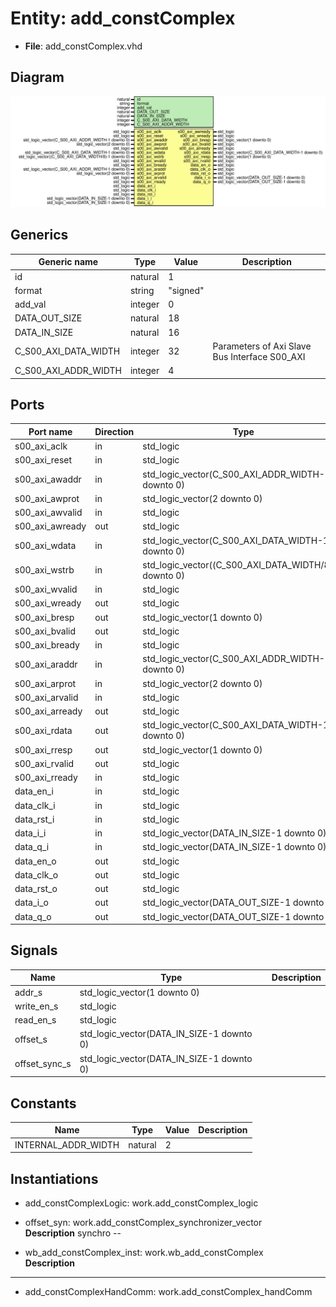 # Entity: add_constComplex

- **File**: add_constComplex.vhd
## Diagram

![Diagram](add_constComplex.svg "Diagram")
## Generics

| Generic name         | Type    | Value    | Description                                    |
| -------------------- | ------- | -------- | ---------------------------------------------- |
| id                   | natural | 1        |                                                |
| format               | string  | "signed" |                                                |
| add_val              | integer | 0        |                                                |
| DATA_OUT_SIZE        | natural | 18       |                                                |
| DATA_IN_SIZE         | natural | 16       |                                                |
| C_S00_AXI_DATA_WIDTH | integer | 32       | Parameters of Axi Slave Bus Interface S00_AXI  |
| C_S00_AXI_ADDR_WIDTH | integer | 4        |                                                |
## Ports

| Port name       | Direction | Type                                                  | Description      |
| --------------- | --------- | ----------------------------------------------------- | ---------------- |
| s00_axi_aclk    | in        | std_logic                                             |                  |
| s00_axi_reset   | in        | std_logic                                             |                  |
| s00_axi_awaddr  | in        | std_logic_vector(C_S00_AXI_ADDR_WIDTH-1 downto 0)     | Wishbone signals |
| s00_axi_awprot  | in        | std_logic_vector(2 downto 0)                          |                  |
| s00_axi_awvalid | in        | std_logic                                             |                  |
| s00_axi_awready | out       | std_logic                                             |                  |
| s00_axi_wdata   | in        | std_logic_vector(C_S00_AXI_DATA_WIDTH-1 downto 0)     |                  |
| s00_axi_wstrb   | in        | std_logic_vector((C_S00_AXI_DATA_WIDTH/8)-1 downto 0) |                  |
| s00_axi_wvalid  | in        | std_logic                                             |                  |
| s00_axi_wready  | out       | std_logic                                             |                  |
| s00_axi_bresp   | out       | std_logic_vector(1 downto 0)                          |                  |
| s00_axi_bvalid  | out       | std_logic                                             |                  |
| s00_axi_bready  | in        | std_logic                                             |                  |
| s00_axi_araddr  | in        | std_logic_vector(C_S00_AXI_ADDR_WIDTH-1 downto 0)     |                  |
| s00_axi_arprot  | in        | std_logic_vector(2 downto 0)                          |                  |
| s00_axi_arvalid | in        | std_logic                                             |                  |
| s00_axi_arready | out       | std_logic                                             |                  |
| s00_axi_rdata   | out       | std_logic_vector(C_S00_AXI_DATA_WIDTH-1 downto 0)     |                  |
| s00_axi_rresp   | out       | std_logic_vector(1 downto 0)                          |                  |
| s00_axi_rvalid  | out       | std_logic                                             |                  |
| s00_axi_rready  | in        | std_logic                                             |                  |
| data_en_i       | in        | std_logic                                             | in               |
| data_clk_i      | in        | std_logic                                             |                  |
| data_rst_i      | in        | std_logic                                             |                  |
| data_i_i        | in        | std_logic_vector(DATA_IN_SIZE-1 downto 0)             |                  |
| data_q_i        | in        | std_logic_vector(DATA_IN_SIZE-1 downto 0)             |                  |
| data_en_o       | out       | std_logic                                             | out              |
| data_clk_o      | out       | std_logic                                             |                  |
| data_rst_o      | out       | std_logic                                             |                  |
| data_i_o        | out       | std_logic_vector(DATA_OUT_SIZE-1 downto 0)            |                  |
| data_q_o        | out       | std_logic_vector(DATA_OUT_SIZE-1 downto 0)            |                  |
## Signals

| Name          | Type                                      | Description |
| ------------- | ----------------------------------------- | ----------- |
| addr_s        | std_logic_vector(1 downto 0)              |             |
| write_en_s    | std_logic                                 |             |
|  read_en_s    | std_logic                                 |             |
| offset_s      | std_logic_vector(DATA_IN_SIZE-1 downto 0) |             |
| offset_sync_s | std_logic_vector(DATA_IN_SIZE-1 downto 0) |             |
## Constants

| Name                | Type    | Value | Description |
| ------------------- | ------- | ----- | ----------- |
| INTERNAL_ADDR_WIDTH | natural |  2    |             |
## Instantiations

- add_constComplexLogic: work.add_constComplex_logic
- offset_syn: work.add_constComplex_synchronizer_vector
</br>**Description**
 synchro --

- wb_add_constComplex_inst: work.wb_add_constComplex
</br>**Description**
-----------

- add_constComplexHandComm: work.add_constComplex_handComm
